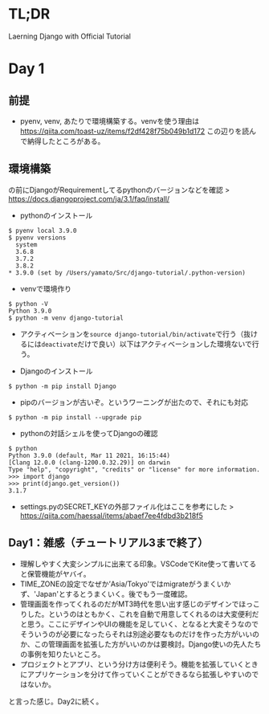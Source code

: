 # TL;DR

Laerning Django with Official Tutorial

# Day 1

## 前提

* pyenv, venv, あたりで環境構築する。venvを使う理由は https://qiita.com/toast-uz/items/f2df428f75b049b1d172 この辺りを読んで納得したところがある。

## 環境構築

の前にDjangoがRequirementしてるpythonのバージョンなどを確認 > https://docs.djangoproject.com/ja/3.1/faq/install/

* pythonのインストール
```
$ pyenv local 3.9.0
$ pyenv versions
  system
  3.6.8
  3.7.2
  3.8.2
* 3.9.0 (set by /Users/yamato/Src/django-tutorial/.python-version)
```

* venvで環境作り
```
$ python -V
Python 3.9.0
$ python -m venv django-tutorial
```

* アクティベーションを`source django-tutorial/bin/activate`で行う（抜けるには`deactivate`だけで良い）以下はアクティベーションした環境ないで行う。

* Djangoのインストール
```
$ python -m pip install Django
```

* pipのバージョンが古いぞ。というワーニングが出たので、それにも対応
```
$ python -m pip install --upgrade pip
```

* pythonの対話シェルを使ってDjangoの確認
```
$ python
Python 3.9.0 (default, Mar 11 2021, 16:15:44) 
[Clang 12.0.0 (clang-1200.0.32.29)] on darwin
Type "help", "copyright", "credits" or "license" for more information.
>>> import django
>>> print(django.get_version())
3.1.7
```

* settings.pyのSECRET_KEYの外部ファイル化はここを参考にした > https://qiita.com/haessal/items/abaef7ee4fdbd3b218f5


## Day1：雑感（チュートリアル3まで終了）

* 理解しやすく大変シンプルに出来てる印象。VSCodeでKite使って書いてると保管機能がヤバイ。
* TIME_ZONEの設定でなぜか’Asia/Tokyo'ではmigrateがうまくいかず、'Japan'とするとうまくいく。後でもう一度確認。
* 管理画面を作ってくれるのだがMT3時代を思い出す感じのデザインでほっこりした。というのはともかく、これを自動で用意してくれるのは大変便利だと思う。ここにデザインやUIの機能を足していく、となると大変そうなのでそういうのが必要になったらそれは別途必要なものだけを作った方がいいのか、この管理画面を拡張した方がいいのかは要検討。Django使いの先人たちの事例を知りたいところ。
* プロジェクトとアプリ、という分け方は便利そう。機能を拡張していくときにアプリケーションを分けて作っていくことができるなら拡張しやすいのではないか。

と言った感じ。Day2に続く。